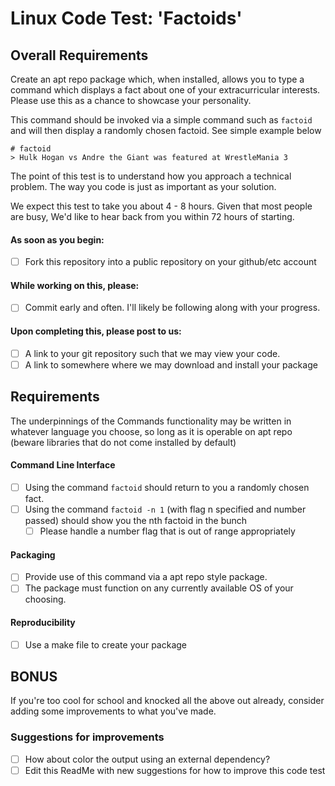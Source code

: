 # Linux Code Test: 'Factoids'

## Overall Requirements
Create an apt repo package which, when installed, allows you to type a command which displays a fact about one of your extracurricular interests. Please use this as a chance to showcase your personality.

This command should be invoked via a simple command such as `factoid` and will then display a randomly chosen factoid. See simple example below

```
# factoid
> Hulk Hogan vs Andre the Giant was featured at WrestleMania 3
```

The point of this test is to understand how you approach a technical problem. The way you code is just as important as your solution.

We expect this test to take you about 4 - 8 hours. Given that most people are busy, We'd like to hear back from you within 72 hours of starting.

#### As soon as you begin:
* [ ] Fork this repository into a public repository on your github/etc account

#### While working on this, please:
* [ ] Commit early and often. I'll likely be following along with your progress.

#### Upon completing this, please post to us:
* [ ] A link to your git repository such that we may view your code.
* [ ] A link to somewhere where we may download and install your package

## Requirements

The underpinnings of the Commands functionality may be written in whatever language you choose, so long as it is operable on apt repo (beware libraries that do not come installed by default)

#### Command Line Interface
* [ ] Using the command `factoid` should return to you a randomly chosen fact. 
* [ ] Using the command `factoid -n 1` (with flag n specified and number passed) should show you the nth factoid in the bunch
  * [ ] Please handle a number flag that is out of range appropriately

#### Packaging 
* [ ] Provide use of this command via a apt repo style package. 
* [ ] The package must function on any currently available OS of your choosing. 

#### Reproducibility
* [ ] Use a make file to create your package

## BONUS

If you're too cool for school and knocked all the above out already, consider adding some improvements to what you've made.

### Suggestions for improvements
* [ ] How about color the output using an external dependency?
* [ ] Edit this ReadMe with new suggestions for how to improve this code test
